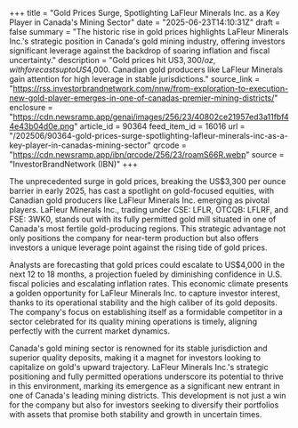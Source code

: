+++
title = "Gold Prices Surge, Spotlighting LaFleur Minerals Inc. as a Key Player in Canada's Mining Sector"
date = "2025-06-23T14:10:31Z"
draft = false
summary = "The historic rise in gold prices highlights LaFleur Minerals Inc.'s strategic position in Canada's gold mining industry, offering investors significant leverage against the backdrop of soaring inflation and fiscal uncertainty."
description = "Gold prices hit US$3,300/oz, with forecasts up to US$4,000. Canadian gold producers like LaFleur Minerals gain attention for high leverage in stable jurisdictions."
source_link = "https://rss.investorbrandnetwork.com/nnw/from-exploration-to-execution-new-gold-player-emerges-in-one-of-canadas-premier-mining-districts/"
enclosure = "https://cdn.newsramp.app/genai/images/256/23/40802ce21957ed3a11fbf44e43b04d0e.png"
article_id = 90364
feed_item_id = 16016
url = "/202506/90364-gold-prices-surge-spotlighting-lafleur-minerals-inc-as-a-key-player-in-canadas-mining-sector"
qrcode = "https://cdn.newsramp.app/ibn/qrcode/256/23/roamS66R.webp"
source = "InvestorBrandNetwork (IBN)"
+++

<p>The unprecedented surge in gold prices, breaking the US$3,300 per ounce barrier in early 2025, has cast a spotlight on gold-focused equities, with Canadian gold producers like LaFleur Minerals Inc. emerging as pivotal players. LaFleur Minerals Inc., trading under CSE: LFLR, OTCQB: LFLRF, and FSE: 3WK0, stands out with its fully permitted gold mill situated in one of Canada's most fertile gold-producing regions. This strategic advantage not only positions the company for near-term production but also offers investors a unique leverage point against the rising tide of gold prices.</p><p>Analysts are forecasting that gold prices could escalate to US$4,000 in the next 12 to 18 months, a projection fueled by diminishing confidence in U.S. fiscal policies and escalating inflation rates. This economic climate presents a golden opportunity for LaFleur Minerals Inc. to capture investor interest, thanks to its operational stability and the high caliber of its gold deposits. The company's focus on establishing itself as a formidable competitor in a sector celebrated for its quality mining operations is timely, aligning perfectly with the current market dynamics.</p><p>Canada's gold mining sector is renowned for its stable jurisdiction and superior quality deposits, making it a magnet for investors looking to capitalize on gold's upward trajectory. LaFleur Minerals Inc.'s strategic positioning and fully permitted operations underscore its potential to thrive in this environment, marking its emergence as a significant new entrant in one of Canada's leading mining districts. This development is not just a win for the company but also for investors seeking to diversify their portfolios with assets that promise both stability and growth in uncertain times.</p>